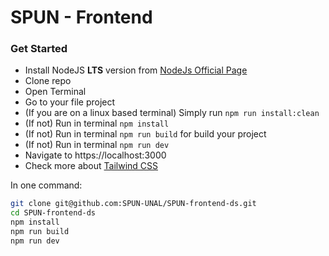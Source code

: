 # SPUN - Frontend

### Get Started


- Install NodeJS **LTS** version from <a href="https://nodejs.org/en/">NodeJs Official Page</a>
- Clone repo
- Open Terminal
- Go to your file project
- (If you are on a linux based terminal) Simply run `npm run install:clean`
- (If not) Run in terminal `npm install`
- (If not) Run in terminal `npm run build` for build your project
- (If not) Run in terminal `npm run dev`
- Navigate to https://localhost:3000
- Check more about [Tailwind CSS](https://tailwindcss.com/)

In one command:

```bash
git clone git@github.com:SPUN-UNAL/SPUN-frontend-ds.git
cd SPUN-frontend-ds
npm install
npm run build
npm run dev
```
